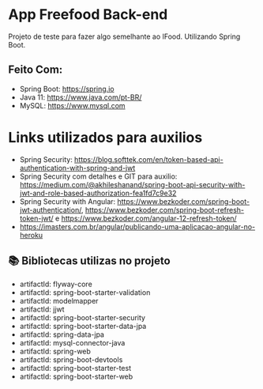 # App Freefood Back-end

Projeto de teste para fazer algo semelhante ao IFood. Utilizando Spring Boot.

## Feito Com:
- Spring Boot: https://spring.io
- Java 11: https://www.java.com/pt-BR/
- MySQL: https://www.mysql.com

# Links utilizados para auxilios
- Spring Security: https://blog.softtek.com/en/token-based-api-authentication-with-spring-and-jwt
- Spring Security com detalhes e GIT para auxilio: https://medium.com/@akhileshanand/spring-boot-api-security-with-jwt-and-role-based-authorization-fea1fd7c9e32
- Spring Security with Angular: https://www.bezkoder.com/spring-boot-jwt-authentication/, https://www.bezkoder.com/spring-boot-refresh-token-jwt/ e https://www.bezkoder.com/angular-12-refresh-token/
- https://imasters.com.br/angular/publicando-uma-aplicacao-angular-no-heroku

## 📚 Bibliotecas utilizas no projeto
- artifactId: flyway-core
- artifactId: spring-boot-starter-validation
- artifactId: modelmapper
- artifactId: jjwt
- artifactId: spring-boot-starter-security
- artifactId: spring-boot-starter-data-jpa
- artifactId: spring-data-jpa
- artifactId: mysql-connector-java
- artifactId: spring-web
- artifactId: spring-boot-devtools
- artifactId: spring-boot-starter-test
- artifactId: spring-boot-starter-web
